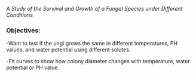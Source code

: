 *A Study of the Survival and Growth of a Fungal Species under Different Conditions*

### Objectives:

-Want to test if the ungi grows the same in different temperatures, PH values, and water potential using different solutes.

-Fit curves to show how colony diameter changes with temperature, water potential or PH value.

